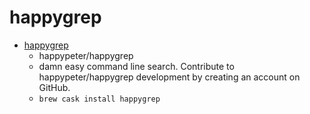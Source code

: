 # happygrep
- [happygrep](https://github.com/happypeter/happygrep)
  -  happypeter/happygrep
  - damn easy command line search. Contribute to happypeter/happygrep development by creating an account on GitHub.
  - `brew cask install happygrep`
